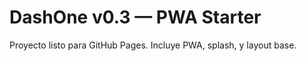 # DashOne v0.3 — PWA Starter

Proyecto listo para GitHub Pages. Incluye PWA, splash, y layout base.
